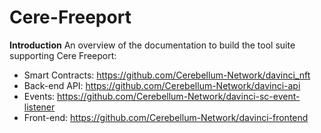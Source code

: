 # Cere-Freeport
**Introduction**
An overview of the documentation to build the tool suite supporting Cere Freeport:
- Smart Contracts: https://github.com/Cerebellum-Network/davinci_nft
- Back-end API: https://github.com/Cerebellum-Network/davinci-api
- Events: https://github.com/Cerebellum-Network/davinci-sc-event-listener
- Front-end: https://github.com/Cerebellum-Network/davinci-frontend
